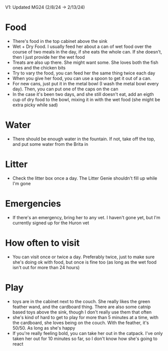 
V1: Updated MG24 (2/8/24 -> 2/13/24)


# Food
- There's food in the top cabinet above the sink
- Wet + Dry Food. I usually feed her about a can of wet food over the course
  of two meals in the day, if she eats the whole can. If she doesn't, then
  I just provide her the wet food
- Treats are also up there. She might want some. She loves both the fish ones
  and the chicken bits
- Try to vary the food, you can feed her the same thing twice each day
- When you give her food, you can use a spoon to get it out of a can.
- For new cans, just put it in the metal bowl (I wash the metal bowl every
  day). Then, you can put one of the caps on the can  
- In the case it's been two days, and she still doesn't eat, add an eigth
  cup of dry food to the bowl, mixing it in with the wet food (she might
  be extra picky while sad)

# Water
- There should be enough water in the fountain. If not, take off the top, 
  and put some water from the Brita in

# Litter
- Check the litter box once a day. The Litter Genie shouldn't fill up while
  I'm gone

# Emergencies
- If there's an emergency, bring her to any vet. I haven't gone yet, but
  I'm currently signed up for the Huron vet

# How often to visit
- You can visit once or twice a day. Preferably twice, just to make sure
  she's doing ok with food, but once is fine too (as long as the wet food
  isn't out for more than 24 hours)

# Play
- toys are in the cabinet next to the couch. She really likes the green
  feather wand, and the cardboard thing. There are also some catnip
  based toys above the sink, though I don't really use them that often
- she's kind of hard to get to play for more than 5 minutes at a time,
  with the cardboard, she loves being on the couch. With the feather,
  it's 50/50. As long as she's happy
- If you're really feeling bold, you can take her out in the catpack.
  I've only taken her out for 10 minutes so far, so I don't know how
  she's going to react
